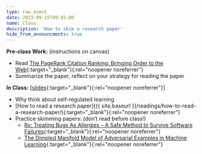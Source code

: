 ```yaml
---
type: raw_event
date: 2023-09-15T09:45:00
name: Class
description: 'How to skim a research paper'
hide_from_announcments: true
---
```


**Pre-class Work:** (instructions on canvas)
* Read [The PageRank Citation Ranking: Bringing Order to the Web](https://www.eecs.harvard.edu/~michaelm/CS222/pagerank.pdf){:target="_blank"}{:rel="noopener noreferrer"}
* Summarize the paper, reflect on your strategy for reading the paper

**In Class:** \[[slides](https://docs.google.com/presentation/d/1ozxDCtxtJazExXUSXMoHevyGc4uW_nogVjRc1n2qxHU/edit?usp=sharing){:target="_blank"}{:rel="noopener noreferrer"}\]
* Why think about self-regulated learning
* [How to read a research paper]({{ site.baseurl }}/readings/how-to-read-a-research-paper/){:target="_blank"}{:rel="noopener noreferrer"}
* Practice skimming papers: (don’t read before class!)
  * [Rx: Treating Bugs As Allergies – A Safe Method to Survive Software Failures](https://www.cs.purdue.edu/homes/xyzhang/fall07/Papers/Rx-SOSP05.pdf){:target="_blank"}{:rel="noopener noreferrer"}
  * [The Dimpled Manifold Model of Adversarial Examples in Machine Learning](https://arxiv.org/abs/2106.10151){:target="_blank"}{:rel="noopener noreferrer"}

